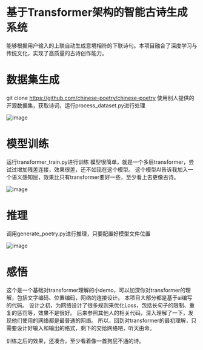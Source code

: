 # 基于Transformer架构的智能古诗生成系统
能够根据用户输入的上联自动生成意境相符的下联诗句。本项目融合了深度学习与传统文化，实现了高质量的古诗创作能力。

# 数据集生成
git clone https://github.com/chinese-poetry/chinese-poetry
使用别人提供的开源数据集，获取诗词，运行process_dataset.py进行处理

![image](https://github.com/user-attachments/assets/f57c6ba8-d75f-4836-a9c8-a641c763ffc8)


# 模型训练
运行transformer_train.py进行训练
模型很简单，就是一个多层transformer，尝试过增加残差连接，效果很差，还不如现在这个模型。
这个模型AI告诉我加入一个语义感知层，效果比只有transformer要好一些，至少看上去更像古诗。

![image](https://github.com/user-attachments/assets/c74dba84-293a-49cb-a62f-ee17add6c42f)

# 推理
调用generate_poetry.py进行推理，只要配置好模型文件位置

![image](https://github.com/user-attachments/assets/9a797e55-8131-4bb3-a314-b877c7e36793)

# 感悟
这个是一个基础对transformer理解的小demo，可以加深你对transformer的理解，包括文字编码、位置编码，网络的连接设计。
本项目大部分都是基于ai编写的代码。
设计之初，为网络设计了很多规则来优化Loss，包括长句子的限制、重复的惩罚等，效果不是很好。
后来参照其他人的相关代码，深入理解了一下，发现他们使用的网络都是最普通的网络。
所以，回到对transformer的最初理解，只需要设计好输入和输出的格式，剩下的交给网络吧，听天由命。

训练之后的效果，还凑合，至少看着像一首狗屁不通的诗。
